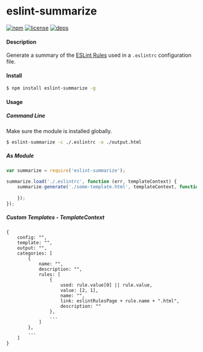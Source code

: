 eslint-summarize
================
[![npm](http://img.shields.io/npm/v/eslint-summarize.svg)](https://www.npmjs.org/package/eslint-summarize)
[![license](http://img.shields.io/badge/license-MIT-blue.svg)](https://github.com/Nate-Wilkins/eslint-summarize/blob/master/LICENSE)
[![deps](https://david-dm.org/nate-wilkins/eslint-summarize.png)](https://david-dm.org/nate-wilkins/eslint-summarize)

#### Description

Generate a summary of the [ESLint Rules](http://eslint.org/docs/rules/) used in a `.eslintrc` configuration file.

#### Install

```bash
$ npm install eslint-summarize -g
```

#### Usage

##### Command Line

Make sure the module is installed globally.

```bash
$ eslint-summarize -c ./.eslintrc -o ./output.html 
```

##### As Module

```javascript
var summarize = require('eslint-summarize');

summarize.load('./.eslintrc', function (err, templateContext) {
	summarize.generate('./some-template.html', templateContext, function (err) {
	
	});
});
```

##### Custom Templates - TemplateContext

```
{
	config: "",
	template: "", 
	output: "", 
	categories: [ 
		{
			name: "",
			description: "",
			rules: [
				{
					used: rule.value[0] || rule.value,
					value: [2, 1],
					name: "",
					link: eslintRulesPage + rule.name + ".html",
					description: ""
				},
				...
			]
		},
		...
	]
}
```
